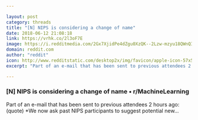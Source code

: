 ```yaml
---

layout: post
category: threads
title: "[N] NIPS is considering a change of name"
date: 2018-06-12 21:08:18
link: https://vrhk.co/2l3oF7E
image: https://i.redditmedia.com/2Gx7XjidPe4dZgu0XzQK--2Lzw-mzyu18QWnQIQ8a1c.jpg?w=320&s=01d2d9a99d58e7a349105cd8cdddd797
domain: reddit.com
author: "reddit"
icon: http://www.redditstatic.com/desktop2x/img/favicon/apple-icon-57x57.png
excerpt: "Part of an e-mail that has been sent to previous attendees 2 hours ago: (quote) *We now ask past NIPS participants to suggest potential new..."

---
```


### [N] NIPS is considering a change of name • r/MachineLearning

Part of an e-mail that has been sent to previous attendees 2 hours ago: (quote) *We now ask past NIPS participants to suggest potential new...